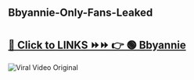 
 ## Bbyannie-Only-Fans-Leaked

# <h2><a href="https://clipsfans.com/Bbyannie&ref=git">🔗 Click to LINKS ⏩⏩ 👉 🟢 Bbyannie </a></h2>

<a href="https://clipsfans.com/Bbyannie&ref=git" rel="nofollow" data-target="animated-image.originalLink"><img src="https://i.ibb.co.com/xMMVF88/686577567.gif" alt="Viral Video Original" style="max-width: 100%; display: inline-block;" data-target="animated-image.originalImage"></a>
